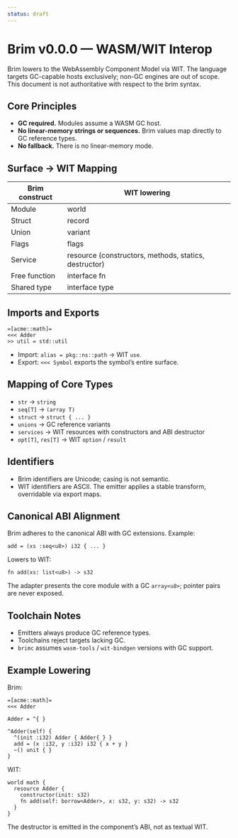 ```yaml
---
status: draft
---
```


# Brim v0.0.0 — WASM/WIT Interop

Brim lowers to the WebAssembly Component Model via WIT. The language targets GC-capable hosts exclusively; non-GC engines are out of scope.
This document is not authoritative with respect to the brim syntax.

## Core Principles

- **GC required.** Modules assume a WASM GC host.
- **No linear-memory strings or sequences.** Brim values map directly to GC reference types.
- **No fallback.** There is no linear-memory mode.

## Surface → WIT Mapping

| Brim construct | WIT lowering |
| -------------- | ------------ |
| Module         | world        |
| Struct         | record       |
| Union          | variant      |
| Flags          | flags        |
| Service        | resource (constructors, methods, statics, destructor)|
| Free function  | interface fn |
| Shared type    | interface type |

## Imports and Exports

```brim
=[acme::math]=
<<< Adder
>> util = std::util
```

- Import: `alias = pkg::ns::path` → WIT `use`.
- Export: `<<< Symbol` exports the symbol’s entire surface.

## Mapping of Core Types

- `str` → `string`
- `seq[T]` → `(array T)`
- `struct` → `struct { ... }`
- `unions` → GC reference variants
- `services` → WIT resources with constructors and ABI destructor
- `opt[T]`, `res[T]` → WIT `option` / `result`

## Identifiers

- Brim identifiers are Unicode; casing is not semantic.
- WIT identifiers are ASCII. The emitter applies a stable transform, overridable via export maps.

## Canonical ABI Alignment

Brim adheres to the canonical ABI with GC extensions. Example:

```brim
add = (xs :seq<u8>) i32 { ... }
```

Lowers to WIT:

```wit
fn add(xs: list<u8>) -> s32
```

The adapter presents the core module with a GC `array<u8>`; pointer pairs are never exposed.

## Toolchain Notes

- Emitters always produce GC reference types.
- Toolchains reject targets lacking GC.
- `brimc` assumes `wasm-tools` / `wit-bindgen` versions with GC support.

## Example Lowering

Brim:

```brim
=[acme::math]=
<<< Adder

Adder = ^{ }

^Adder(self) {
  ^(init :i32) Adder { Adder{ } }
  add = (x :i32, y :i32) i32 { x + y }
  ~() unit { }
}
```

WIT:

```wit
world math {
  resource Adder {
    constructor(init: s32)
    fn add(self: borrow<Adder>, x: s32, y: s32) -> s32
  }
}
```

The destructor is emitted in the component’s ABI, not as textual WIT.
